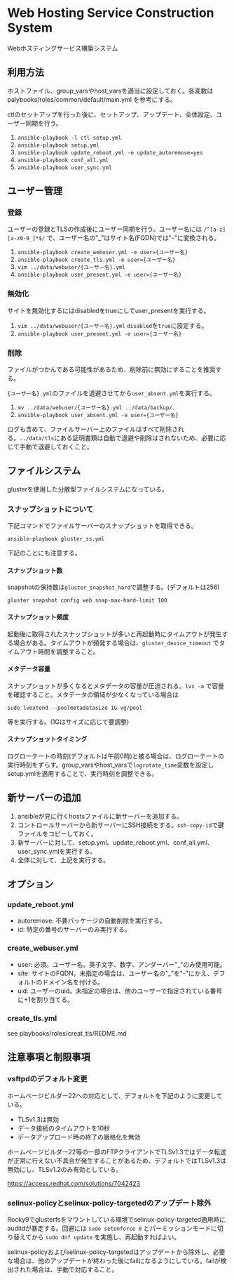 # Web Hosting Service Construction System

Webホスティングサービス構築システム

## 利用方法

ホストファイル、group_varsやhost_varsを適当に設定しておく。各変数は palybooks/roles/common/default/main.yml を参考にする。

ctlのセットアップを行った後に、セットアップ、アップデート、全体設定、ユーザー同期を行う。

1. `ansible-playbook -l ctl setup.yml`
2. `ansible-playbook setup.yml`
3. `ansible-playbook update_reboot.yml -e update_autoremove=yes`
4. `ansible-playbook conf_all.yml`
5. `ansible-playbook user_sync.yml`

## ユーザー管理

### 登録

ユーザーの登録とTLSの作成後にユーザー同期を行う。ユーザー名には `/^[a-z][a-z0-9_]*$/` で、ユーザー名の"_"はサイト名(FQDN)では"-"に変換される。

1. `ansible-playbook create_webuser.yml -e user={ユーザー名}`
2. `ansible-playbook create_tls.yml -e user={ユーザー名}`
3. `vim ../data/webuser/{ユーザー名}.yml`
4. `ansible-playbook user_present.yml -e user={ユーザー名}`

### 無効化

サイトを無効化するにはdisabledをtrueにしてuser_presentを実行する。

1. `vim ../data/webuser/{ユーザー名}.yml`
    `disabled`を`true`に設定する。
2. `ansible-playbook user_present.yml -e user={ユーザー名}`

### 削除

ファイルがつかんである可能性があるため、削除前に無効にすることを推奨する。

`{ユーザー名}.yml`のファイルを退避させてから`user_absent.yml`を実行する。

1. `mv ../data/webuser/{ユーザー名}.yml ../data/backup/.`
2. `ansible-playbook user_absent.yml -e user={ユーザー名}`

ログも含めて、ファイルサーバー上のファイルはすべて削除される。`../data/tls`にある証明書類は自動で退避や削除はされないため、必要に応じて手動で退避しておくこと。

## ファイルシステム

glusterを使用した分散型ファイルシステムになっている。

### スナップショットについて

下記コマンドでファイルサーバーのスナップショットを取得できる。

```shell
ansible-playbook gluster_ss.yml
```

下記のことにも注意する。

#### スナップショット数

snapshotの保持数は`gluster_snapshot_hard`で調整する。(デフォルトは256)

```shell
gluster snapshot config web snap-max-hard-limit 100
```

#### スナップショット頻度

起動後に取得されたスナップショットが多いと再起動時にタイムアウトが発生する場合がある。タイムアウトが頻発する場合は、`gluster_device_timeout` でタイムアウト時間を調整すること。

#### メタデータ容量

スナップショットが多くなるとメタデータの容量が圧迫される。`lvs -a` で容量を確認すること。メタデータの領域が少なくなっている場合は

```shell
sudo lvextend --poolmetadatasize 1G vg/pool
```

等を実行する。(1Gはサイズに応じて要調整)

#### スナップショットタイミング

ログローテートの時刻(デフォルトは午前0時)と被る場合は、ログローテートの実行時刻をずらす。group_varsやhost_varsで`logrotate_time`変数を設定しsetup.ymlを適用することで、実行時刻を調整できる。

## 新サーバーの追加

1. ansibleが見に行くhostsファイルに新サーバーを追加する。
2. コントロールサーバーから新サーバーにSSH接続をする。`ssh-copy-id`で鍵ファイルをコピーしておく。
3. 新サーバーに対して、setup.yml、update_reboot.yml、conf_all.yml、user_sync.ymlを実行する。
4. 全体に対して、上記を実行する。

## オプション

### update_reboot.yml

- autoremove: 不要パッケージの自動削除を実行する。
- id: 特定の番号のサーバーのみ実行する。

### create_webuser.yml

- user: 必須。ユーザー名。英子文字、数字、アンダーバー"_"のみ使用可能。
- site: サイトのFQDN。未指定の場合は、ユーザー名の"_"を"-"にかえ、デフォルトのドメイン名を付ける。
- uid: ユーザーのuid。未指定の場合は、他のユーザーで指定されている番号に+1を割り当てる。

### create_tls.yml

see playbooks/roles/creat_tls/REDME.md

## 注意事項と制限事項

### vsftpdのデフォルト変更

ホームページビルダー22への対応として、デフォルトを下記のように変更している。

- TLSv1.3は無効
- データ接続のタイムアウトを10秒
- データアップロード時の終了の厳格化を無効

ホームページビルダー22等の一部のFTPクライアントでTLSv1.3ではデータ転送が正常に行えない不具合が発生することがあるため、デフォルトではTLSv1.3は無効にし、TLSv1.2のみ有効としている。

<https://access.redhat.com/solutions/7042423>

### selinux-policyとselinux-policy-targetedのアップデート除外

Rocky9でglusterfsをマウントしている環境でselinux-policy-targeted適用時にauditdが暴走する。回避には `sudo setenforce 0` とパーミッションモードに切り替えてから `sudo dnf update` を実施し、再起動すればよい。

selinux-policyおよびselinux-policy-targetedはアップデートから除外し、必要な場合は、他のアップデートが終わった後にfailになるようにしている。failが検出された場合は、手動で対応すること。
